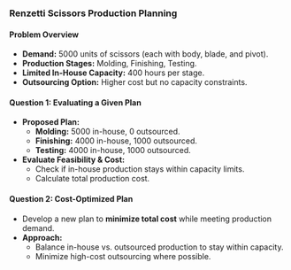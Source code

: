 ### **Renzetti Scissors Production Planning**  

#### **Problem Overview**  
- **Demand:** 5000 units of scissors (each with body, blade, and pivot).  
- **Production Stages:** Molding, Finishing, Testing.  
- **Limited In-House Capacity:** 400 hours per stage.  
- **Outsourcing Option:** Higher cost but no capacity constraints.  

#### **Question 1: Evaluating a Given Plan**  
- **Proposed Plan:**  
  - **Molding:** 5000 in-house, 0 outsourced.  
  - **Finishing:** 4000 in-house, 1000 outsourced.  
  - **Testing:** 4000 in-house, 1000 outsourced.  
- **Evaluate Feasibility & Cost:**  
  - Check if in-house production stays within capacity limits.  
  - Calculate total production cost.  

#### **Question 2: Cost-Optimized Plan**  
- Develop a new plan to **minimize total cost** while meeting production demand.  
- **Approach:**  
  - Balance in-house vs. outsourced production to stay within capacity.  
  - Minimize high-cost outsourcing where possible.
